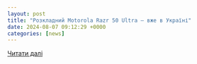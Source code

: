 ```yaml
---
layout: post
title: "Розкладний Моtorola Razr 50 Ultra – вже в Україні"
date: 2024-08-07 09:12:29 +0000
categories: [news]
---
```


[Читати далі](https://expert.com.ua/186799-rozkladnyy-motorola-razr-50-ultra-vzhe-v-ukraini.html)
